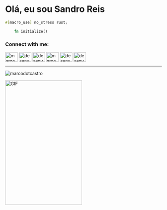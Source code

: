 # Olá, eu sou Sandro Reis

```rust 
#[macro_use] no_stress rust;

	fn initialize() 
```

<p align="left">
    <h3 align="left">Connect with me:</h3>
    <a href="https://www.linkedin.com/in/sandro-reis-9692513a/" target="_blank"><img align="center" src="https://github.com/marcodotcastro/marcodotcastro/blob/master/linkedin.png?raw=true" alt="marcodotcastro" height="30" width="40" /></a>
    <a href="https://desenvolvendo.me" target="_blank"><img align="center" src="https://github.com/marcodotcastro/marcodotcastro/blob/master/chrome.png?raw=true" alt="desenvolvendome" height="30" width="40" target="_blank"/></a>
    <a href="https://www.youtube.com/channel/UCumf6V2p-Sj1WL9ECya2zpg" target="_blank"><img align="center" src="https://github.com/marcodotcastro/marcodotcastro/blob/master/youtube-v2.png?raw=true" alt="desenvolvendome" height="30" width="40"/></a>
    <a href="https://t.me/desenvolvendome" target="_blank"><img align="center" src="https://github.com/marcodotcastro/marcodotcastro/blob/master/telegram.png?raw=true" alt="marcodotcastro" height="30" width="40"/></a>
    <a href="https://instagram.com/desenvolvendome" target="_blank"><img align="center" src="https://github.com/marcodotcastro/marcodotcastro/blob/master/instagram.png?raw=true" alt="desenvolvendome" height="30" width="40"/></a>
    <a href="https://www.facebook.com/sandro.reis" target="_blank"><img align="center" src="https://github.com/marcodotcastro/marcodotcastro/blob/master/facebook.png?raw=true" alt="desenvolvendome" height="30" width="40" /></a>    
</p>

---

<p align="Left"> <img src="https://komarev.com/ghpvc/?username=marcodotcastro" alt="marcodotcastro" /> </p>


<img align="center" alt="GIF" src="https://github.com/marcodotcastro/marcodotcastro/blob/master/code.gif?raw=true" width="70%" height="400px" />




